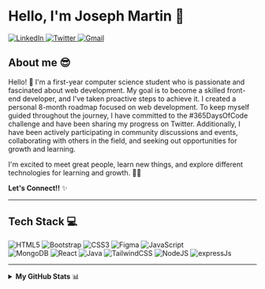 
<p align="left">
  <h1 align="left">Hello, I'm Joseph Martin 👋</h1>
</p>


<p align="left">
  <a href="https://www.linkedin.com/in/jfmartinz/">
    <img src="https://img.shields.io/badge/LinkedIn-0077B5?style=for-the-badge&amp;logo=linkedin&amp;logoColor=white" alt="LinkedIn">
  </a>
  <a href="https://twitter.com/jfmartinz">
    <img src="https://img.shields.io/badge/Twitter-1DA1F2?style=for-the-badge&amp;logo=twitter&amp;logoColor=white" alt="Twitter">
  </a>
  <a href="mailto:se.josephmartin@gmail.com">
    <img src="https://img.shields.io/badge/Gmail-D14836?style=for-the-badge&amp;logo=gmail&amp;logoColor=white" alt="Gmail">
  </a>
</p>
   
  
<div align="left">
    <h2>About me 😎</h2>
  <p align="left">
 Hello! 👋 I'm a first-year computer science student who is passionate and fascinated about web development. My goal is to become a skilled front-end developer, and I've taken proactive steps to achieve it. I created a personal 8-month roadmap focused on web development. To keep myself guided throughout the journey, I have committed to the #365DaysOfCode challenge and have been sharing my progress on Twitter. Additionally, I have been actively participating in community discussions and events, collaborating with others in the field, and seeking out opportunities for growth and learning.

I'm excited to meet great people, learn new things, and explore different technologies for learning and growth. 🚀💫

**Let's Connect!!** ✨
   </p>
 
---
 
  <h2>Tech Stack 💻</h2>
  <p align="left">
    <img src="https://img.shields.io/badge/html5-%23E34F26.svg?style=for-the-badge&logo=html5&logoColor=white" alt="HTML5" />
    <img src="https://img.shields.io/badge/bootstrap-%23563D7C.svg?style=for-the-badge&logo=bootstrap&logoColor=white" alt="Bootstrap" />
    <img src="https://img.shields.io/badge/css3-%231572B6.svg?style=for-the-badge&logo=css3&logoColor=white" alt="CSS3" />
    <img src="https://img.shields.io/badge/figma-%23F24E1E.svg?style=for-the-badge&logo=figma&logoColor=white" alt="Figma" />
    <img src="https://img.shields.io/badge/javascript-%23323330.svg?style=for-the-badge&logo=javascript&logoColor=%23F7DF1E" alt="JavaScript" /><br>
    <img src="https://img.shields.io/badge/MongoDB-%234ea94b.svg?style=for-the-badge&logo=mongodb&logoColor=white" alt="MongoDB" />
    <img src="https://img.shields.io/badge/react-%2320232a.svg?style=for-the-badge&logo=react&logoColor=%2361DAFB" alt="React" />
    <img src="https://img.shields.io/badge/java-%23ED8B00.svg?style=for-the-badge&logo=java&logoColor=white" alt="Java" />
    <img src="https://img.shields.io/badge/tailwindcss-%2338B2AC.svg?style=for-the-badge&logo=tailwind-css&logoColor=white" alt="TailwindCSS" />
    <img src="https://img.shields.io/badge/node.js-6DA55F?style=for-the-badge&logo=node.js&logoColor=white" alt="NodeJS" />
    <img src="https://img.shields.io/badge/Express.js-000000?style=for-the-badge&logo=express&logoColor=white" alt="expressJs"/>
  </p>
  
---
  
<details>
  <summary><strong>My GitHub Stats</strong> 📊</summary><br>
  <p align="left">
    <img src="https://github-readme-stats.vercel.app/api?username=jfmartinz&theme=radical&hide_border=false&include_all_commits=false&count_private=false" alt="GitHub Stats" /><br/>
    <img src="https://github-readme-streak-stats.herokuapp.com/?user=jfmartinz&theme=radical&hide_border=false" alt="GitHub Streak Stats" /><br/>
  </p>
</details>

  </div>

<!-- Proudly created with GPRM ( https://gprm.itsvg.in ) -->
